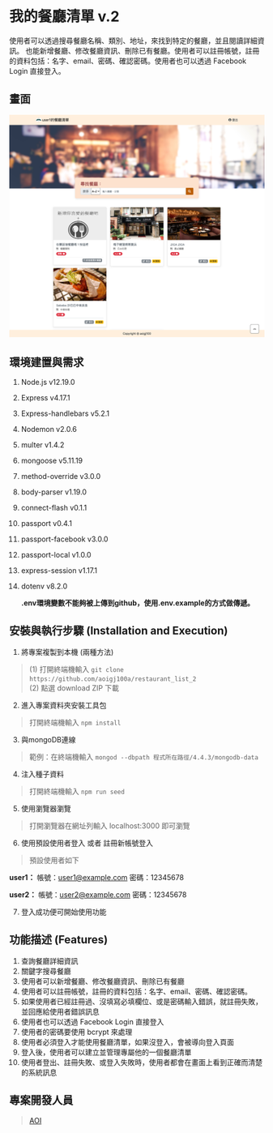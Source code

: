 # 我的餐廳清單 v.2
使用者可以透過搜尋餐廳名稱、類別、地址，來找到特定的餐廳，並且閱讀詳細資訊。
也能新增餐廳、修改餐廳資訊、刪除已有餐廳。使用者可以註冊帳號，註冊的資料包括：名字、email、密碼、確認密碼。使用者也可以透過 Facebook Login 直接登入。

## 畫面

![image](https://github.com/aoigj100a/restaurant_list_2/blob/main/public/img/screencapture-localhost-3000-2021-03-14-21_00_42.png?raw=true
)

## 環境建置與需求
1. Node.js v12.19.0
2. Express v4.17.1
3. Express-handlebars v5.2.1
4. Nodemon v2.0.6
5. multer v1.4.2
6. mongoose v5.11.19
7. method-override v3.0.0
8. body-parser v1.19.0
9. connect-flash v0.1.1
10. passport v0.4.1
11. passport-facebook v3.0.0
12. passport-local v1.0.0
13. express-session v1.17.1
14. dotenv v8.2.0
    
    **.env環境變數不能夠被上傳到github，使用.env.example的方式做傳遞。**

## 安裝與執行步驟 (Installation and Execution)
1. 將專案複製到本機 (兩種方法)
> (1) 打開終端機輸入 
`git clone https://github.com/aoigj100a/restaurant_list_2`</br>
> (2) 點選 download ZIP 下載

2. 進入專案資料夾安裝工具包
> 打開終端機輸入
`npm install`

3. 與mongoDB連線
> 範例：在終端機輸入 `mongod --dbpath 程式所在路徑/4.4.3/mongodb-data`

4. 注入種子資料
> 打開終端機輸入
`npm run seed`

5. 使用瀏覽器瀏覽
> 打開瀏覽器在網址列輸入 localhost:3000 即可瀏覽

6. 使用預設使用者登入 或者 註冊新帳號登入
>  預設使用者如下


**user1：**
帳號：user1@example.com
密碼：12345678

**user2：**
帳號：user2@example.com
密碼：12345678

7. 登入成功便可開始使用功能

## 功能描述 (Features)
1. 查詢餐廳詳細資訊
2. 關鍵字搜尋餐廳
3. 使用者可以新增餐廳、修改餐廳資訊、刪除已有餐廳
4. 使用者可以註冊帳號，註冊的資料包括：名字、email、密碼、確認密碼。
5. 如果使用者已經註冊過、沒填寫必填欄位、或是密碼輸入錯誤，就註冊失敗，並回應給使用者錯誤訊息
6. 使用者也可以透過 Facebook Login 直接登入
7. 使用者的密碼要使用 bcrypt 來處理
8. 使用者必須登入才能使用餐廳清單，如果沒登入，會被導向登入頁面
9. 登入後，使用者可以建立並管理專屬他的一個餐廳清單
10. 使用者登出、註冊失敗、或登入失敗時，使用者都會在畫面上看到正確而清楚的系統訊息

## 專案開發人員

> [AOI](https://github.com/aoigj100a)
